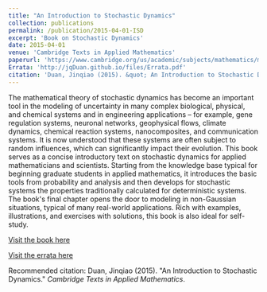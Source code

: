 ```yaml
---
title: "An Introduction to Stochastic Dynamics"
collection: publications
permalink: /publication/2015-04-01-ISD
excerpt: 'Book on Stochastic Dynamics'
date: 2015-04-01
venue: 'Cambridge Texts in Applied Mathematics'
paperurl: 'https://www.cambridge.org/us/academic/subjects/mathematics/mathematical-modelling-and-methods/introduction-stochastic-dynamics?format=PB'
Errata: 'http://jqDuan.github.io/files/Errata.pdf'
citation: 'Duan, Jinqiao (2015). &quot; An Introduction to Stochastic Dynamics.&quot; <i>Cambridge Texts in Applied Mathematics</i>.'
---
```


The mathematical theory of stochastic dynamics has become an important tool in the modeling of uncertainty in many complex biological, physical, and chemical systems and in engineering applications – for example, gene regulation systems, neuronal networks, geophysical flows, climate dynamics, chemical reaction systems, nanocomposites, and communication systems. It is now understood that these systems are often subject to random influences, which can significantly impact their evolution. This book serves as a concise introductory text on stochastic dynamics for applied mathematicians and scientists. Starting from the knowledge base typical for beginning graduate students in applied mathematics, it introduces the basic tools from probability and analysis and then develops for stochastic systems the properties traditionally calculated for deterministic systems. The book's final chapter opens the door to modeling in non-Gaussian situations, typical of many real-world applications. Rich with examples, illustrations, and exercises with solutions, this book is also ideal for self-study.

[Visit the book here](https://www.cambridge.org/us/academic/subjects/mathematics/mathematical-modelling-and-methods/introduction-stochastic-dynamics?format=PB)

[Visit the errata here](http://jqDuan.github.io/files/Errata.pdf)

Recommended citation: Duan, Jinqiao (2015). "An Introduction to Stochastic Dynamics." <i>Cambridge Texts in Applied Mathematics</i>.

